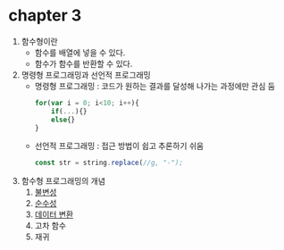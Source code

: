 # chapter 3
1. 함수형이란
    + 함수를 배열에 넣을 수 있다. 
    + 함수가 함수를 반환할 수 있다.
2. 명령형 프로그래밍과 선언적 프로그래밍
    + 명령형 프로그래밍 : 코드가 원하는 결과를 달성해 나가는 과정에만 관심 둠
        ```js
        for(var i = 0; i<10; i++){
            if(...){}
            else{}
        }
        ```
    + 선언적 프로그래밍 : 접근 방법이 쉽고 추론하기 쉬움
        ```js
        const str = string.replace(//g, "-");
        ```
3. 함수형 프로그래밍의 개념
    1. [불변성](https://github.com/luster1031/Learning-react_practice/tree/main/chapter-03/03_immutability)
    2. [순수성](https://github.com/luster1031/Learning-react_practice/tree/main/chapter-03/04_pure-function)
    3. [데이터 변환](https://github.com/luster1031/Learning-react_practice/tree/main/chapter-03/05_transforming-data)
    4. 고차 함수
    5. 재귀
